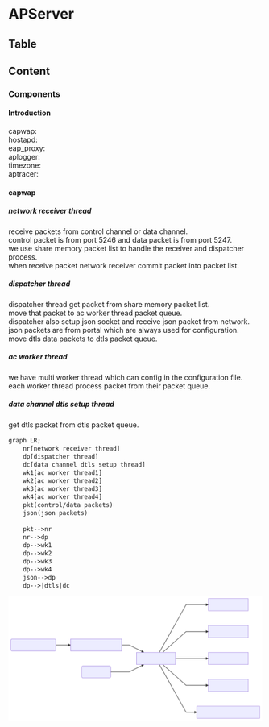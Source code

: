 # APServer

## Table

## Content

### Components

#### Introduction

capwap:  
hostapd:  
eap_proxy:  
aplogger:  
timezone:  
aptracer:

#### capwap

##### network receiver thread

receive packets from control channel or data channel.  
control packet is from port 5246 and data packet is from port 5247.  
we use share memory packet list to handle the receiver and dispatcher process.  
when receive packet network receiver commit packet into packet list.

##### dispatcher thread

dispatcher thread get packet from share memory packet list.  
move that packet to ac worker thread packet queue.  
dispatcher also setup json socket and receive json packet from network.  
json packets are from portal which are always used for configuration.  
move dtls data packets to dtls packet queue.

##### ac worker thread

we have multi worker thread which can config in the configuration file.  
each worker thread process packet from their packet queue.

##### data channel dtls setup thread

get dtls packet from dtls packet queue.

```mermaid
graph LR;
    nr[network receiver thread]
    dp[dispatcher thread]
    dc[data channel dtls setup thread]
    wk1[ac worker thread1]
    wk2[ac worker thread2]
    wk3[ac worker thread3]
    wk4[ac worker thread4]
    pkt(control/data packets)
    json(json packets)

    pkt-->nr
    nr-->dp
    dp-->wk1
    dp-->wk2
    dp-->wk3
    dp-->wk4
    json-->dp
    dp-->|dtls|dc
```

![capwap](capwap.svg)
